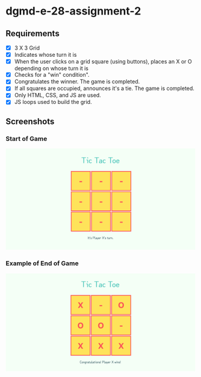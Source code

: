 # dgmd-e-28-assignment-2

## Requirements

- [x] 3 X 3 Grid
- [x] Indicates whose turn it is
- [x] When the user clicks on a grid square (using buttons), places an X or O depending on whose turn it is
- [x] Checks for a "win" condition".
- [x] Congratulates the winner. The game is completed.
- [x] If all squares are occupied, announces it's a tie. The game is completed.
- [x] Only HTML, CSS, and JS are used.
- [x] JS loops used to build the grid.

## Screenshots

### Start of Game

![startGame](startGame.png)

### Example of End of Game

![endGame](endGame.png)
